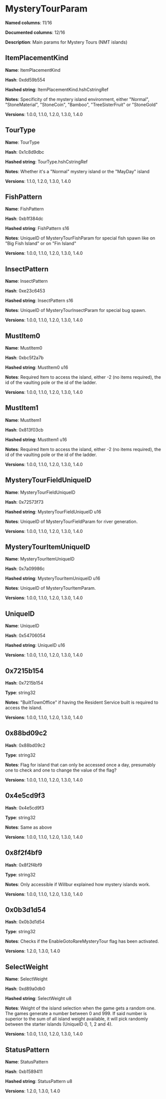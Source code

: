# MysteryTourParam
**Named columns**: 11/16

**Documented columns**: 12/16

**Description**: Main params for Mystery Tours (NMT islands)
## ItemPlacementKind

**Name**: ItemPlacementKind

**Hash**: 0xdd59b554

**Hashed string**: ItemPlacementKind.hshCstringRef

**Notes**: Specificity of the mystery island environment, either "Normal", "StoneMaterial", "StoneCoin", "Bamboo", "TreeSisterFruit" or "StoneGold"

**Versions**: 1.0.0, 1.1.0, 1.2.0, 1.3.0, 1.4.0

## TourType

**Name**: TourType

**Hash**: 0x1c8d9dbc

**Hashed string**: TourType.hshCstringRef

**Notes**: Whether it's a "Normal" mystery island or the "MayDay" island

**Versions**: 1.1.0, 1.2.0, 1.3.0, 1.4.0

## FishPattern

**Name**: FishPattern

**Hash**: 0xb1f384dc

**Hashed string**: FishPattern s16

**Notes**: UniqueID of MysteryTourFishParam for special fish spawn like on "Big Fish Island" or on "Fin Island"

**Versions**: 1.0.0, 1.1.0, 1.2.0, 1.3.0, 1.4.0

## InsectPattern

**Name**: InsectPattern

**Hash**: 0xe23c6453

**Hashed string**: InsectPattern s16

**Notes**: UniqueID of MysteryTourInsectParam for special bug spawn.

**Versions**: 1.0.0, 1.1.0, 1.2.0, 1.3.0, 1.4.0

## MustItem0

**Name**: MustItem0

**Hash**: 0xbc5f2a7b

**Hashed string**: MustItem0 u16

**Notes**: Required Item to access the island, either -2 (no items required), the id of the vaulting pole or the id of the ladder.

**Versions**: 1.0.0, 1.1.0, 1.2.0, 1.3.0, 1.4.0

## MustItem1

**Name**: MustItem1

**Hash**: 0x813f03cb

**Hashed string**: MustItem1 u16

**Notes**: Required Item to access the island, either -2 (no items required), the id of the vaulting pole or the id of the ladder.

**Versions**: 1.0.0, 1.1.0, 1.2.0, 1.3.0, 1.4.0

## MysteryTourFieldUniqueID

**Name**: MysteryTourFieldUniqueID

**Hash**: 0x72573f73

**Hashed string**: MysteryTourFieldUniqueID u16

**Notes**: UniqueID of MysteryTourFieldParam for river generation.

**Versions**: 1.0.0, 1.1.0, 1.2.0, 1.3.0, 1.4.0

## MysteryTourItemUniqueID

**Name**: MysteryTourItemUniqueID

**Hash**: 0x7a09986c

**Hashed string**: MysteryTourItemUniqueID u16

**Notes**: UniqueID of MysteryTourItemParam.

**Versions**: 1.0.0, 1.1.0, 1.2.0, 1.3.0, 1.4.0

## UniqueID

**Name**: UniqueID

**Hash**: 0x54706054

**Hashed string**: UniqueID u16

**Versions**: 1.0.0, 1.1.0, 1.2.0, 1.3.0, 1.4.0

## 0x7215b154

**Hash**: 0x7215b154

**Type**: string32

**Notes**: "BuiltTownOffice" if having the Resident Service built is required to access the island.

**Versions**: 1.0.0, 1.1.0, 1.2.0, 1.3.0, 1.4.0

## 0x88bd09c2

**Hash**: 0x88bd09c2

**Type**: string32

**Notes**: Flag for island that can only be accessed once a day, presumably one to check and one to change the value of the flag?

**Versions**: 1.0.0, 1.1.0, 1.2.0, 1.3.0, 1.4.0

## 0x4e5cd9f3

**Hash**: 0x4e5cd9f3

**Type**: string32

**Notes**: Same as above

**Versions**: 1.0.0, 1.1.0, 1.2.0, 1.3.0, 1.4.0

## 0x8f2f4bf9

**Hash**: 0x8f2f4bf9

**Type**: string32

**Notes**: Only accessible if WiIlbur explained how mystery islands work.

**Versions**: 1.0.0, 1.1.0, 1.2.0, 1.3.0, 1.4.0

## 0x0b3d1d54

**Hash**: 0x0b3d1d54

**Type**: string32

**Notes**: Checks if the EnableGotoRareMysteryTour flag has been activated.

**Versions**: 1.2.0, 1.3.0, 1.4.0

## SelectWeight

**Name**: SelectWeight

**Hash**: 0xd89a0db0

**Hashed string**: SelectWeight u8

**Notes**: Weight of the island selection when the game gets a random one. The games generate a number between 0 and 999. If said number is superior to the sum of all island weight available, it will pick randomly between the starter islands (UniqueID 0, 1, 2 and 4).

**Versions**: 1.0.0, 1.1.0, 1.2.0, 1.3.0, 1.4.0

## StatusPattern

**Name**: StatusPattern

**Hash**: 0xb1589411

**Hashed string**: StatusPattern u8

**Versions**: 1.2.0, 1.3.0, 1.4.0

